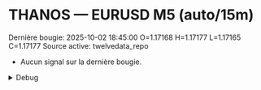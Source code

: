 # THANOS — EURUSD M5 (auto/15m)
Dernière bougie: 2025-10-02 18:45:00  O=1.17168  H=1.17177  L=1.17165  C=1.17177
Source active: twelvedata_repo

- Aucun signal sur la dernière bougie.

<details><summary>Debug</summary>

- TD_API_KEY manquant.

</details>
